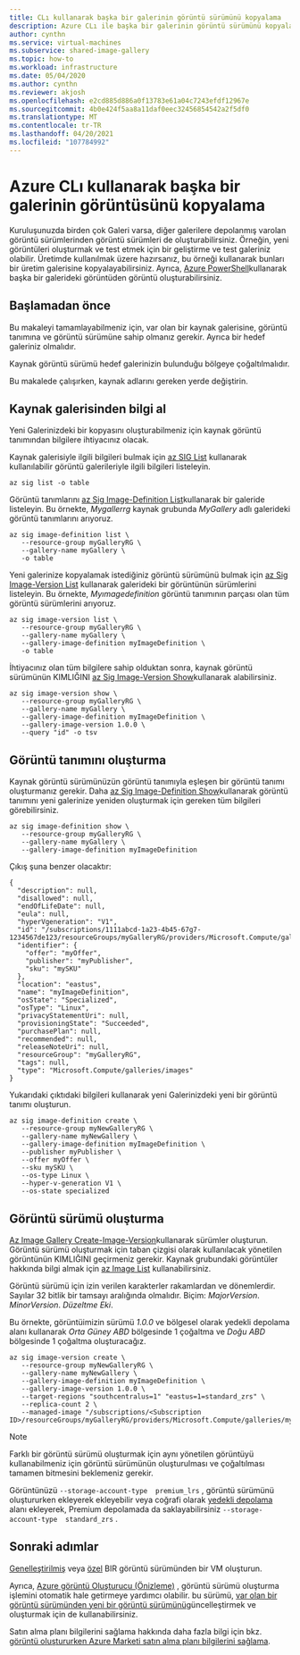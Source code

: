 ```yaml
---
title: CLı kullanarak başka bir galerinin görüntü sürümünü kopyalama
description: Azure CLı ile başka bir galerinin görüntü sürümünü kopyalama.
author: cynthn
ms.service: virtual-machines
ms.subservice: shared-image-gallery
ms.topic: how-to
ms.workload: infrastructure
ms.date: 05/04/2020
ms.author: cynthn
ms.reviewer: akjosh
ms.openlocfilehash: e2cd885d886a0f13783e61a04c7243efdf12967e
ms.sourcegitcommit: 4b0e424f5aa8a11daf0eec32456854542a2f5df0
ms.translationtype: MT
ms.contentlocale: tr-TR
ms.lasthandoff: 04/20/2021
ms.locfileid: "107784992"
---
```

# <a name="copy-an-image-from-another-gallery-using-the-azure-cli"></a>Azure CLı kullanarak başka bir galerinin görüntüsünü kopyalama

Kuruluşunuzda birden çok Galeri varsa, diğer galerilere depolanmış varolan görüntü sürümlerinden görüntü sürümleri de oluşturabilirsiniz. Örneğin, yeni görüntüleri oluşturmak ve test etmek için bir geliştirme ve test galeriniz olabilir. Üretimde kullanılmak üzere hazırsanız, bu örneği kullanarak bunları bir üretim galerisine kopyalayabilirsiniz. Ayrıca, [Azure PowerShell](image-version-another-gallery-powershell.md)kullanarak başka bir galerideki görüntüden görüntü oluşturabilirsiniz.



## <a name="before-you-begin"></a>Başlamadan önce

Bu makaleyi tamamlayabilmeniz için, var olan bir kaynak galerisine, görüntü tanımına ve görüntü sürümüne sahip olmanız gerekir. Ayrıca bir hedef galeriniz olmalıdır. 

Kaynak görüntü sürümü hedef galerinizin bulunduğu bölgeye çoğaltılmalıdır. 

Bu makalede çalışırken, kaynak adlarını gereken yerde değiştirin.



## <a name="get-information-from-the-source-gallery"></a>Kaynak galerisinden bilgi al

Yeni Galerinizdeki bir kopyasını oluşturabilmeniz için kaynak görüntü tanımından bilgilere ihtiyacınız olacak.

Kaynak galerisiyle ilgili bilgileri bulmak için [az SIG List](/cli/azure/sig#az_sig_list) kullanarak kullanılabilir görüntü galerileriyle ilgili bilgileri listeleyin.

```azurecli-interactive 
az sig list -o table
```

Görüntü tanımlarını [az Sig Image-Definition List](/cli/azure/sig/image-definition#az_sig_image_definition_list)kullanarak bir galeride listeleyin. Bu örnekte, *Mygallerrg* kaynak grubunda *MyGallery* adlı galerideki görüntü tanımlarını arıyoruz.

```azurecli-interactive 
az sig image-definition list \
   --resource-group myGalleryRG \
   --gallery-name myGallery \
   -o table
```

Yeni galerinize kopyalamak istediğiniz görüntü sürümünü bulmak için [az Sig Image-Version List](/cli/azure/sig/image-version#az_sig_image_version_list) kullanarak galerideki bir görüntünün sürümlerini listeleyin. Bu örnekte, *Myımagedefinition* görüntü tanımının parçası olan tüm görüntü sürümlerini arıyoruz.

```azurecli-interactive
az sig image-version list \
   --resource-group myGalleryRG \
   --gallery-name myGallery \
   --gallery-image-definition myImageDefinition \
   -o table
```

İhtiyacınız olan tüm bilgilere sahip olduktan sonra, kaynak görüntü sürümünün KIMLIĞINI [az Sig Image-Version Show](/cli/azure/sig/image-version#az_sig_image_version_show)kullanarak alabilirsiniz.

```azurecli-interactive
az sig image-version show \
   --resource-group myGalleryRG \
   --gallery-name myGallery \
   --gallery-image-definition myImageDefinition \
   --gallery-image-version 1.0.0 \
   --query "id" -o tsv
```


## <a name="create-the-image-definition"></a>Görüntü tanımını oluşturma 

Kaynak görüntü sürümünüzün görüntü tanımıyla eşleşen bir görüntü tanımı oluşturmanız gerekir. Daha [az Sig Image-Definition Show](/cli/azure/sig/image-definition#az_sig_image_definition_show)kullanarak görüntü tanımını yeni galerinize yeniden oluşturmak için gereken tüm bilgileri görebilirsiniz.

```azurecli-interactive
az sig image-definition show \
   --resource-group myGalleryRG \
   --gallery-name myGallery \
   --gallery-image-definition myImageDefinition
```

Çıkış şuna benzer olacaktır:

```output
{
  "description": null,
  "disallowed": null,
  "endOfLifeDate": null,
  "eula": null,
  "hyperVgeneration": "V1",
  "id": "/subscriptions/1111abcd-1a23-4b45-67g7-1234567de123/resourceGroups/myGalleryRG/providers/Microsoft.Compute/galleries/myGallery/images/myImageDefinition",
  "identifier": {
    "offer": "myOffer",
    "publisher": "myPublisher",
    "sku": "mySKU"
  },
  "location": "eastus",
  "name": "myImageDefinition",
  "osState": "Specialized",
  "osType": "Linux",
  "privacyStatementUri": null,
  "provisioningState": "Succeeded",
  "purchasePlan": null,
  "recommended": null,
  "releaseNoteUri": null,
  "resourceGroup": "myGalleryRG",
  "tags": null,
  "type": "Microsoft.Compute/galleries/images"
}
```

Yukarıdaki çıktıdaki bilgileri kullanarak yeni Galerinizdeki yeni bir görüntü tanımı oluşturun.


```azurecli-interactive 
az sig image-definition create \
   --resource-group myNewGalleryRG \
   --gallery-name myNewGallery \
   --gallery-image-definition myImageDefinition \
   --publisher myPublisher \
   --offer myOffer \
   --sku mySKU \
   --os-type Linux \
   --hyper-v-generation V1 \
   --os-state specialized 
```


## <a name="create-the-image-version"></a>Görüntü sürümü oluşturma

[Az Image Gallery Create-Image-Version](/cli/azure/sig/image-version#az_sig_image_version_create)kullanarak sürümler oluşturun. Görüntü sürümü oluşturmak için taban çizgisi olarak kullanılacak yönetilen görüntünün KIMLIĞINI geçirmeniz gerekir. Kaynak grubundaki görüntüler hakkında bilgi almak için [az Image List](/cli/azure/image?view#az_image_list) kullanabilirsiniz. 

Görüntü sürümü için izin verilen karakterler rakamlardan ve dönemlerdir. Sayılar 32 bitlik bir tamsayı aralığında olmalıdır. Biçim: *MajorVersion*. *MinorVersion*. *Düzeltme Eki*.

Bu örnekte, görüntüimizin sürümü *1.0.0* ve bölgesel olarak yedekli depolama alanı kullanarak *Orta Güney ABD* bölgesinde 1 çoğaltma ve *Doğu ABD* bölgesinde 1 çoğaltma oluşturacağız.


```azurecli-interactive 
az sig image-version create \
   --resource-group myNewGalleryRG \
   --gallery-name myNewGallery \
   --gallery-image-definition myImageDefinition \
   --gallery-image-version 1.0.0 \
   --target-regions "southcentralus=1" "eastus=1=standard_zrs" \
   --replica-count 2 \
   --managed-image "/subscriptions/<Subscription ID>/resourceGroups/myGalleryRG/providers/Microsoft.Compute/galleries/myGallery/images/myImageDefinition/versions/1.0.0"
```

> [!NOTE]
> Farklı bir görüntü sürümü oluşturmak için aynı yönetilen görüntüyü kullanabilmeniz için görüntü sürümünün oluşturulması ve çoğaltılması tamamen bitmesini beklemeniz gerekir.
>
> Görüntünüzü `--storage-account-type  premium_lrs` , görüntü sürümünü oluştururken ekleyerek ekleyebilir veya coğrafi olarak [yedekli depolama](../storage/common/storage-redundancy.md) alanı ekleyerek, Premium depolamada da saklayabilirsiniz `--storage-account-type  standard_zrs` .
>

## <a name="next-steps"></a>Sonraki adımlar

[Genelleştirilmiş](vm-generalized-image-version-cli.md) veya [özel](vm-specialized-image-version-cli.md) BIR görüntü sürümünden bir VM oluşturun.

Ayrıca, [Azure görüntü Oluşturucu (Önizleme)](./image-builder-overview.md) , görüntü sürümü oluşturma işlemini otomatik hale getirmeye yardımcı olabilir. bu sürümü, [var olan bir görüntü sürümünden yeni bir görüntü sürümünü](./linux/image-builder-gallery-update-image-version.md)güncelleştirmek ve oluşturmak için de kullanabilirsiniz. 

Satın alma planı bilgilerini sağlama hakkında daha fazla bilgi için bkz. [görüntü oluştururken Azure Marketi satın alma planı bilgilerini sağlama](marketplace-images.md).